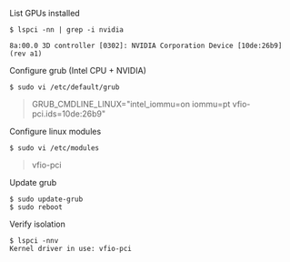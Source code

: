 List GPUs installed

```
$ lspci -nn | grep -i nvidia

8a:00.0 3D controller [0302]: NVIDIA Corporation Device [10de:26b9] (rev a1)
```

Configure grub (Intel CPU + NVIDIA)

```
$ sudo vi /etc/default/grub
```

> GRUB_CMDLINE_LINUX="intel_iommu=on iommu=pt vfio-pci.ids=10de:26b9" 

Configure linux modules

```
$ sudo vi /etc/modules
```

> vfio-pci

Update grub

```
$ sudo update-grub
$ sudo reboot
```

Verify isolation

```
$ lspci -nnv
Kernel driver in use: vfio-pci
```

